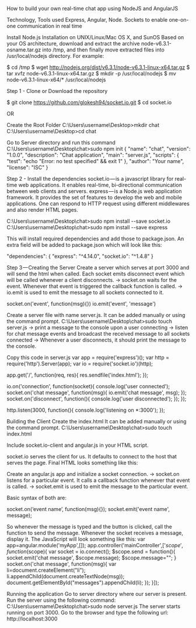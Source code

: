 How to build your own real-time chat app using NodeJS and AngularJS

Technology, Tools used
    Express, Angular, Node.
    Sockets to enable one-on-one communication in real time

Install Node.js
Installation on UNIX/Linux/Mac OS X, and SunOS
Based on your OS architecture, download and extract the archive node-v6.3.1-osname.tar.gz into /tmp, and then finally move extracted files into /usr/local/nodejs directory. For example:

$ cd /tmp
$ wget http://nodejs.org/dist/v6.3.1/node-v6.3.1-linux-x64.tar.gz
$ tar xvfz node-v6.3.1-linux-x64.tar.gz
$ mkdir -p /usr/local/nodejs
$ mv node-v6.3.1-linux-x64/* /usr/local/nodejs

Step 1 - Clone or Download the repository

$ git clone https://github.com/glokesh94/socket.io.git
$ cd socket.io

OR

Create the Root Folder 
C:\Users\username\Desktop>mkdir chat
C:\Users\username\Desktop>cd chat

Go to Server directory and run this command
C:\Users\username\Desktop\chat>sudo npm init
{
  "name": "chat",
  "version": "1.0.0",
  "description": "Chat application",
  "main": "server.js",
  "scripts": {
    "test": "echo \"Error: no test specified\" && exit 1"
  },
  "author": "Your name",
  "license": "ISC"
}

Step 2 - Install the dependencies
socket.io — is a javascript library for real-time web applications. It enables real-time, bi-directional communication between web clients and servers.
express — is a Node.js web application framework. It provides the set of features to develop the web and mobile applications. One can respond to HTTP request using different middlewares and also render HTML pages.

C:\Users\username\Desktop\chat>sudo npm install --save socket.io
C:\Users\username\Desktop\chat>sudo npm install --save express

This will install required dependencies and add those to package.json. An extra field will be added to package.json which will look like this:

"dependencies": {
    "express": "^4.14.0",
    "socket.io": "^1.4.8"
}

Step 3 — Creating the Server
Create a server which serves at port 3000 and will send the html when called.
Each socket emits disconnect event which will be called whenever a client disconnects.
-> socket.on waits for the event. Whenever that event is triggered the callback function is called.
-> io.emit is used to emit the message to all sockets connected to it.

socket.on('event', function(msg){})
io.emit('event', 'message')

Create a server file with name server.js.
It can be added manually or using the command prompt.
C:\Users\username\Desktop\chat>sudo touch server.js
-> print a message to the console upon a user connecting
-> listen for chat message events and broadcast the received message to all sockets connected
-> Whenever a user disconnects, it should print the message to the console.

Copy this code in server.js
var app = require('express')();
var http = require('http').Server(app);
var io = require('socket.io')(http);

app.get('/', function(req, res){
  res.sendfile('index.html');
});

io.on('connection', function(socket){
  console.log('user connected');
  socket.on('chat message', function(msg){
    io.emit('chat message', msg);
  });
  socket.on('disconnect', function(){
    console.log('user disconnected');
  });
});

http.listen(3000, function(){
  console.log('listening on *:3000');
});

Building the Client
Create the index.html
It can be added manually or using the command prompt.
C:\Users\username\Desktop\chat>sudo touch index.html

Include socket.io-client and angular.js in your HTML script.
<script src = "https://ajax.googleapis.com/ajax/libs/angularjs/1.3.3/angular.min.js"></script>
<script src="/socket.io/socket.io.js"></script>

socket.io serves the client for us. It defaults to connect to the host that serves the page. Final HTML looks something like this:

Create an angular.js app and initialize a socket connection.
-> socket.on listens for a particular event. It calls a callback function whenever that event is called.
-> socket.emit is used to emit the message to the particular event.

Basic syntax of both are:

socket.on(‘event name’, function(msg){});
socket.emit('event name', message);

So whenever the message is typed and the button is clicked, call the function to send the message.
Whenever the socket receives a message, display it.
The JavaScript will look something like this:
var app=angular.module('myApp',[]);
	app.controller('mainController',['$scope',function($scope){
	  var socket = io.connect();
	  $scope.send = function(){
	  	socket.emit('chat message', $scope.message);
	  	$scope.message="";
	}
	socket.on('chat message', function(msg){
	  var li=document.createElement("li");
	  li.appendChild(document.createTextNode(msg));
	  document.getElementById("messages").appendChild(li);
	});
}]);

Running the application
Go to server directory where our server is present. Run the server using the following command:
C:\Users\username\Desktop\chat>sudo node server.js
The server starts running on port 3000. Go to the browser and type the following url:
http://localhost:3000